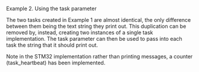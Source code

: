 Example 2. Using the task parameter

The two tasks created in Example 1 are almost identical, the only difference between them
being the text string they print out. This duplication can be removed by, instead, creating two
instances of a single task implementation. The task parameter can then be used to pass into
each task the string that it should print out. 

Note in the STM32 implementation rather than printing messages, a counter (task_heartbeat) has been implemented.
